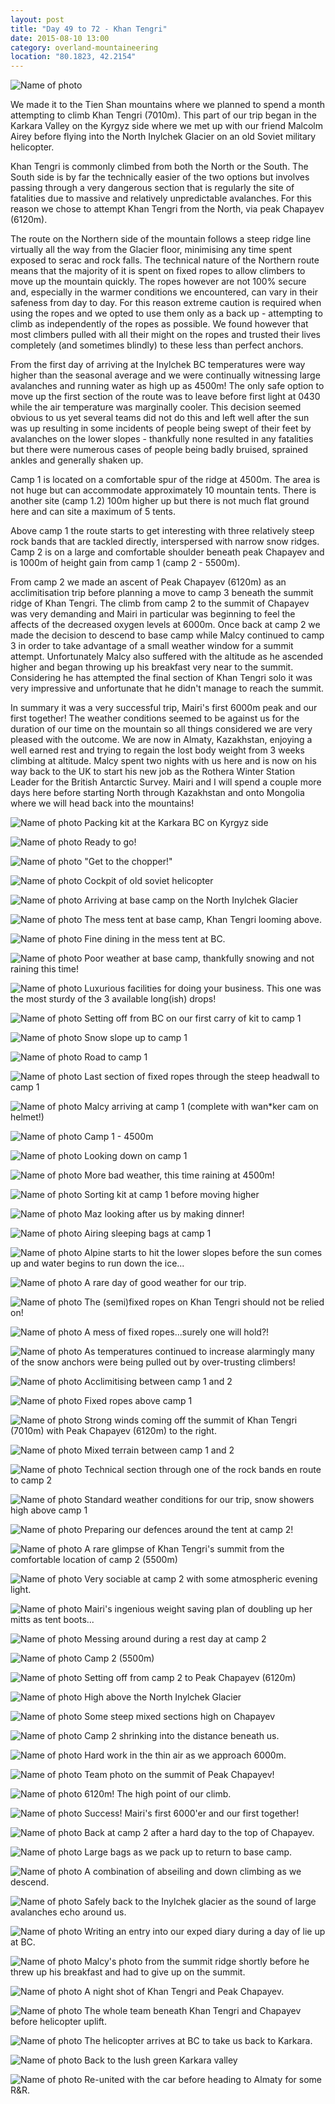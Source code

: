 ```yaml
---
layout: post
title: "Day 49 to 72 - Khan Tengri"
date: 2015-08-10 13:00
category: overland-mountaineering
location: "80.1823, 42.2154"
---
```


![Name of photo](/photos/kt/kt-40.jpg "Khan Tengri")

We made it to the Tien Shan mountains where we planned to spend a month attempting to climb Khan Tengri (7010m).  This part of our trip began in the Karkara Valley on the Kyrgyz side where we met up with our friend Malcolm Airey before flying into the North Inylchek Glacier on an old Soviet military helicopter.

Khan Tengri is commonly climbed from both the North or the South.  The South side is by far the technically easier of the two options but involves passing through a very dangerous section that is regularly the site of fatalities due to massive and relatively unpredictable avalanches.  For this reason we chose to attempt Khan Tengri from the North, via peak Chapayev (6120m).

The route on the Northern side of the mountain follows a steep ridge line virtually all the way from the Glacier floor, minimising any time spent exposed to serac and rock falls.  The technical nature of the Northern route means that the majority of it is spent on fixed ropes to allow climbers to move up the mountain quickly.  The ropes however are not 100% secure and, especially in the warmer conditions we encountered, can vary in their safeness from day to day.  For this reason extreme caution is required when using the ropes and we opted to use them only as a back up - attempting to climb as independently of the ropes as possible.  We found however that most climbers pulled with all their might on the ropes and trusted their lives completely (and sometimes blindly) to these less than perfect anchors.

From the first day of arriving at the Inylchek BC temperatures were way higher than the seasonal average and we were continually witnessing large avalanches and running water as high up as 4500m!  The only safe option to move up the first section of the route was to leave before first light at 0430 while the air temperature was marginally cooler.  This decision seemed obvious to us yet several teams did not do this and left well after the sun was up resulting in some incidents of people being swept of their feet by avalanches on the lower slopes - thankfully none resulted in any fatalities but there were numerous cases of people being badly bruised, sprained ankles and generally shaken up.

Camp 1 is located on a comfortable spur of the ridge at 4500m.  The area is not huge but can accommodate approximately 10 mountain tents.  There is another site (camp 1.2) 100m higher up but there is not much flat ground here and can site a maximum of 5 tents.

Above camp 1 the route starts to get interesting with three relatively steep rock bands that are tackled directly, interspersed with narrow snow ridges.  Camp 2 is on a large and comfortable shoulder beneath peak Chapayev and is 1000m of height gain from camp 1 (camp 2 - 5500m).

From camp 2 we made an ascent of Peak Chapayev (6120m) as an acclimitisation trip before planning a move to camp 3 beneath the summit ridge of Khan Tengri.  The climb from camp 2 to the summit of Chapayev was very demanding and Mairi in particular was beginning to feel the affects of the decreased oxygen levels at 6000m.  Once back at camp 2 we made the decision to descend to base camp while Malcy continued to camp 3 in order to take advantage of a small weather window for a summit attempt.  Unfortunately Malcy also suffered with the altitude as he ascended higher and began throwing up his breakfast very near to the summit.  Considering he has attempted the final section of Khan Tengri solo it was very impressive and unfortunate that he didn't manage to reach the summit.

In summary it was a very successful trip, Mairi's first 6000m peak and our first together!  The weather conditions seemed to be against us for the duration of our time on the mountain so all things considered we are very pleased with the outcome.  We are now in Almaty, Kazakhstan, enjoying a well earned rest and trying to regain the lost body weight from 3 weeks climbing at altitude.  Malcy spent two nights with us here and is now on his way back to the UK to start his new job as the Rothera Winter Station Leader for the British Antarctic Survey.  Mairi and I will spend a couple more days here before starting North through Kazakhstan and onto Mongolia where we will head back into the mountains!



![Name of photo](/photos/kt/kt-1.jpg "Karkara")
Packing kit at the Karkara BC on Kyrgyz side

![Name of photo](/photos/kt/kt-2.jpg "Karkara")
Ready to go!

![Name of photo](/photos/kt/kt-6.jpg "Karkara")
"Get to the chopper!"

![Name of photo](/photos/kt/kt-7.jpg "chopper")
Cockpit of old soviet helicopter

![Name of photo](/photos/kt/kt-3.jpg "Inylchek BC")
Arriving at base camp on the North Inylchek Glacier

![Name of photo](/photos/kt/kt-5.jpg "Mess tent")
The mess tent at base camp, Khan Tengri looming above.

![Name of photo](/photos/kt/kt-4.jpg "Dinner time")
Fine dining in the mess tent at BC.

![Name of photo](/photos/kt/kt-21.jpg "base camp")
Poor weather at base camp, thankfully snowing and not raining this time!

![Name of photo](/photos/kt/kt-22.jpg "base camp")
Luxurious facilities for doing your business.  This one was the most sturdy of the 3 available long(ish) drops!

![Name of photo](/photos/kt/kt-8.jpg "Khan Tengri")
Setting off from BC on our first carry of kit to camp 1

![Name of photo](/photos/kt/kt-9.jpg "Khan Tengri")
Snow slope up to camp 1

![Name of photo](/photos/kt/kt-12.jpg "Khan Tengri")
Road to camp 1

![Name of photo](/photos/kt/kt-20.jpg "Khan Tengri")
Last section of fixed ropes through the steep headwall to camp 1

![Name of photo](/photos/kt/kt-10.jpg "Khan Tengri")
Malcy arriving at camp 1 (complete with wan*ker cam on helmet!)

![Name of photo](/photos/kt/kt-15.jpg "Khan Tengri")
Camp 1 - 4500m

![Name of photo](/photos/kt/kt-11.jpg "Khan Tengri")
Looking down on camp 1

![Name of photo](/photos/kt/kt-18.jpg "Khan Tengri")
More bad weather, this time raining at 4500m!

![Name of photo](/photos/kt/kt-27.jpg "Khan Tengri")
Sorting kit at camp 1 before moving higher

![Name of photo](/photos/kt/kt-26.jpg "Khan Tengri")
Maz looking after us by making dinner!

![Name of photo](/photos/kt/kt-55.jpg "Khan Tengri")
Airing sleeping bags at camp 1

![Name of photo](/photos/kt/kt-17.jpg "Khan Tengri")
Alpine starts to hit the lower slopes before the sun comes up and water begins to run down the ice...

![Name of photo](/photos/kt/kt-13.jpg "Khan Tengri")
A rare day of good weather for our trip.

![Name of photo](/photos/kt/kt-14.jpg "Khan Tengri")
The (semi)fixed ropes on Khan Tengri should not be relied on!

![Name of photo](/photos/kt/kt-36.jpg "Khan Tengri")
A mess of fixed ropes...surely one will hold?!

![Name of photo](/photos/kt/kt-51.jpg "Khan Tengri")
As temperatures continued to increase alarmingly many of the snow anchors were being pulled out by over-trusting climbers!

![Name of photo](/photos/kt/kt-24.jpg "Khan Tengri")
Acclimitising between camp 1 and 2

![Name of photo](/photos/kt/kt-25.jpg "Khan Tengri")
Fixed ropes above camp 1

![Name of photo](/photos/kt/kt-23.jpg "Khan Tengri")
Strong winds coming off the summit of Khan Tengri (7010m) with Peak Chapayev (6120m) to the right.

![Name of photo](/photos/kt/kt-49.jpg "Khan Tengri")
Mixed terrain between camp 1 and 2

![Name of photo](/photos/kt/kt-29.jpg "Khan Tengri")
Technical section through one of the rock bands en route to camp 2

![Name of photo](/photos/kt/kt-28.jpg "Khan Tengri")
Standard weather conditions for our trip, snow showers high above camp 1

![Name of photo](/photos/kt/kt-33.jpg "Khan Tengri")
Preparing our defences around the tent at camp 2!

![Name of photo](/photos/kt/kt-31.jpg "Khan Tengri")
A rare glimpse of Khan Tengri's summit from the comfortable location of camp 2 (5500m)

![Name of photo](/photos/kt/kt-32.jpg "Khan Tengri")
Very sociable at camp 2 with some atmospheric evening light.

![Name of photo](/photos/kt/kt-30.jpg "Khan Tengri")
Mairi's ingenious weight saving plan of doubling up her mitts as tent boots...

![Name of photo](/photos/kt/kt-38.jpg "Khan Tengri")
Messing around during a rest day at camp 2

![Name of photo](/photos/kt/kt-39.jpg "Khan Tengri")
Camp 2 (5500m)

![Name of photo](/photos/kt/kt-34.jpg "Khan Tengri")
Setting off from camp 2 to Peak Chapayev (6120m)

![Name of photo](/photos/kt/kt-35.jpg "Khan Tengri")
High above the North Inylchek Glacier

![Name of photo](/photos/kt/kt-37.jpg "Khan Tengri")
Some steep mixed sections high on Chapayev

![Name of photo](/photos/kt/kt-48.jpg "Khan Tengri")
Camp 2 shrinking into the distance beneath us.

![Name of photo](/photos/kt/kt-50.jpg "Khan Tengri")
Hard work in the thin air as we approach 6000m.

![Name of photo](/photos/kt/kt-43.jpg "Khan Tengri")
Team photo on the summit of Peak Chapayev!

![Name of photo](/photos/kt/kt-41.jpg "Khan Tengri")
6120m!  The high point of our climb.

![Name of photo](/photos/kt/kt-52.jpg "Khan Tengri")
Success!  Mairi's first 6000'er and our first together!

![Name of photo](/photos/kt/kt-46.jpg "Khan Tengri")
Back at camp 2 after a hard day to the top of Chapayev.

![Name of photo](/photos/kt/kt-47.jpg "Khan Tengri")
Large bags as we pack up to return to base camp.

![Name of photo](/photos/kt/kt-53.jpg "Khan Tengri")
A combination of abseiling and down climbing as we descend.

![Name of photo](/photos/kt/kt-54.jpg "Khan Tengri")
Safely back to the Inylchek glacier as the sound of large avalanches echo around us.

![Name of photo](/photos/kt/kt-16.jpg "Khan Tengri")
Writing an entry into our exped diary during a day of lie up at BC.

![Name of photo](/photos/kt/kt-56.jpg "Khan Tengri")
Malcy's photo from the summit ridge shortly before he threw up his breakfast and had to give up on the summit.

![Name of photo](/photos/kt/kt-19.jpg "Khan Tengri")
A night shot of Khan Tengri and Peak Chapayev.

![Name of photo](/photos/kt/kt-59.jpg "Khan Tengri")
The whole team beneath Khan Tengri and Chapayev before helicopter uplift.

![Name of photo](/photos/kt/kt-57.jpg "Khan Tengri")
The helicopter arrives at BC to take us back to Karkara.

![Name of photo](/photos/kt/kt-58.jpg "Khan Tengri")
Back to the lush green Karkara valley

![Name of photo](/photos/kt/kt-60.jpg "Khan Tengri")
Re-united with the car before heading to Almaty for some R&R.
